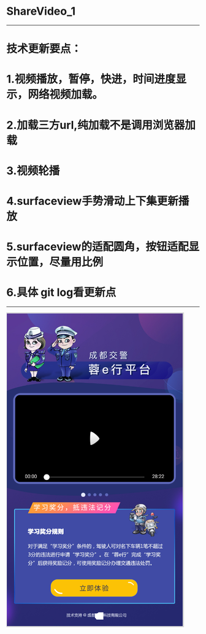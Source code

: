 # ShareVideo_1
------------------------------------------------------

# 技术更新要点：

# 1.视频播放，暂停，快进，时间进度显示，网络视频加载。

# 2.加载三方url,纯加载不是调用浏览器加载

# 3.视频轮播

# 4.surfaceview手势滑动上下集更新播放

# 5.surfaceview的适配圆角，按钮适配显示位置，尽量用比例

# 6.具体 git log看更新点

-------------------------------------------------------


![](https://github.com/laiyuchenrushuang/ShareVideo_1/blob/master/VideoDemo/lizi.png)
